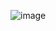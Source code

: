 ![image](https://user-images.githubusercontent.com/94898353/211443682-6d0a8b09-a4c9-4497-839c-f13f6f564f70.png)
